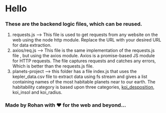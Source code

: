 # Hello
### These are the backend logic files, which can be reused.
1. requests.js --> This file is used to get requests from any website on the web using the node http module. Replace the URL with your desired URL for data extraction.
2. axios/req.js --> This file is the same implementation of the requests.js file , but using the axios module. Axios is a promise-based JS module for HTTP requests. The file captures requests and catches any errors, Which is better than the requests.js file.
3. planets-project --> this folder has a file index.js that uses the kepler_data.csv file to extract data using fs stream and gives a list containing names of the most habitable planets near to our earth. The habitability category is based upon three categories, <a href = "https://en.wikipedia.org/wiki/Kepler_object_of_interest">koi_desposition</a>, koi_insol and koi_radius.

### Made by Rohan with ❤️ for the web and beyond...
